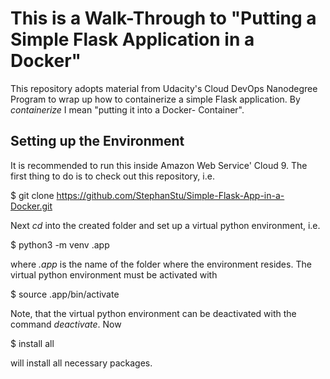 # This is a Walk-Through to "Putting a Simple Flask Application in a Docker"
This repository adopts material from Udacity's Cloud DevOps Nanodegree Program to wrap up how 
to containerize a simple Flask application. By _containerize_ I mean "putting it into a Docker-
Container". 
## Setting up the Environment
It is recommended to run this inside Amazon Web Service' Cloud 9. The first thing to do is to check out 
this repository, i.e.

$ git clone https://github.com/StephanStu/Simple-Flask-App-in-a-Docker.git

Next _cd_ into the created folder and set up a virtual python environment, i.e.

$ python3 -m venv .app

where _.app_ is the name of the folder where the environment resides. The virtual python environment must
be activated with 

$ source .app/bin/activate

Note, that the virtual python environment can be deactivated with the command _deactivate_.
Now 

$ install all

will install all necessary packages.


